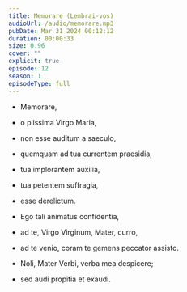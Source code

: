 ```yaml
---
title: Memorare (Lembrai-vos)
audioUrl: /audio/memorare.mp3
pubDate: Mar 31 2024 00:12:12
duration: 00:00:33
size: 0.96
cover: ""
explicit: true
episode: 12
season: 1
episodeType: full
---
```

  - Memorare,
  
  - o piissima Virgo Maria,
  
  - non esse auditum a saeculo,
  
  - quemquam ad tua currentem praesidia,
  
  - tua implorantem auxilia,
  
  - tua petentem suffragia,
  
  - esse derelictum.
  
  - Ego tali animatus confidentia,
  
  - ad te, Virgo Virginum, Mater, curro,
  
  - ad te venio, coram te gemens peccator assisto.
  
  - Noli, Mater Verbi, verba mea despicere;
  
  - sed audi propitia et exaudi.
  